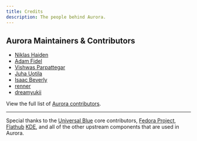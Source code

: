 ```yaml
---
title: Credits
description: The people behind Aurora.
---
```


## Aurora Maintainers & Contributors

- [Niklas Haiden](https://github.com/NiHaiden)
- [Adam Fidel](https://github.com/ledif)
- [Vishwas Parpattegar](https://github.com/RealVishy)
- [Juha Uotila](https://github.com/inffy)
- [Isaac Beverly](https://github.com/imbev)
- [renner](https://github.com/renner0e)
- [dreamyukii](https://github.com/dreamyukii)

View the full list of [Aurora contributors](https://github.com/ublue-os/aurora/graphs/contributors).

---

Special thanks to the [Universal Blue](https://ublue.it) core contributors, [Fedora Project](https://fedoraproject.org/), [Flathub](https://flathub.org/) [KDE](https://kde.org/), and all of the other upstream components that are used in Aurora.
